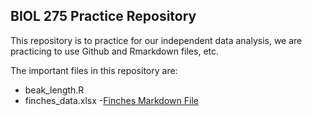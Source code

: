 ## BIOL 275 Practice Repository

This repository is to practice for our independent data analysis, we are practicing to use Github and Rmarkdown files, etc.

The important files in this repository are:

- beak_length.R
- finches_data.xlsx
-[Finches Markdown File](https://github.com/BIOL275-MSUM/github-practice-AndersoMa/blob/master/github-practice-markdown.md)

